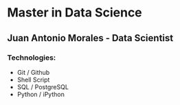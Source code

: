 # Master in Data Science

## Juan Antonio Morales - Data Scientist

### Technologies:
- Git / Github
- Shell Script
- SQL / PostgreSQL
- Python / iPython
